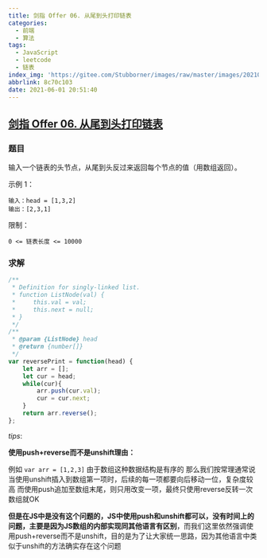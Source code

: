 ```yaml
---
title: 剑指 Offer 06. 从尾到头打印链表
categories:
  - 前端
  - 算法
tags:
  - JavaScript
  - leetcode
  - 链表
index_img: 'https://gitee.com/Stubborner/images/raw/master/images/20210601203830.png'
abbrlink: 8c70c103
date: 2021-06-01 20:51:40
---
```


## [剑指 Offer 06. 从尾到头打印链表](https://leetcode-cn.com/problems/cong-wei-dao-tou-da-yin-lian-biao-lcof/)

### 题目

输入一个链表的头节点，从尾到头反过来返回每个节点的值（用数组返回）。

示例 1：

```
输入：head = [1,3,2]
输出：[2,3,1]
```

限制：

```
0 <= 链表长度 <= 10000
```

### 求解

```javascript
/**
 * Definition for singly-linked list.
 * function ListNode(val) {
 *     this.val = val;
 *     this.next = null;
 * }
 */
/**
 * @param {ListNode} head
 * @return {number[]}
 */
var reversePrint = function(head) {
    let arr = [];
    let cur = head;
    while(cur){
        arr.push(cur.val);
        cur = cur.next;
    }
    return arr.reverse();
};
```

*tips*:

**使用push+reverse而不是unshift理由：**

例如 `var arr = [1,2,3]`
由于数组这种数据结构是有序的
那么我们按常理通常说当使用unshift插入到数组第一项时，后续的每一项都要向后移动一位，复杂度较高
而使用push追加至数组末尾，则只用改变一项，最终只使用reverse反转一次数组就OK

**但是在JS中是没有这个问题的，JS中使用push和unshift都可以，没有时间上的问题，主要是因为JS数组的内部实现同其他语言有区别**，而我们这里依然强调使用push+reverse而不是unshift，目的是为了让大家统一思路，因为其他语言中类似于unshift的方法确实存在这个问题